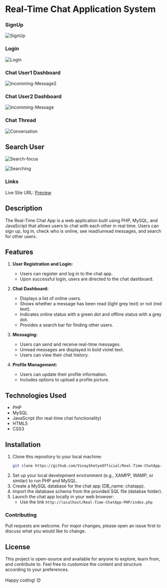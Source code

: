 # Real-Time Chat Application System

### SignUp
![SignUp](https://github.com/VinayShetyeOfficial/Real-Time-ChatApp-PHP/assets/100470361/e19a8e44-4b23-4d3b-9c99-4cb527085435)

### Login
![Login](https://github.com/VinayShetyeOfficial/Real-Time-ChatApp-PHP/assets/100470361/0c9bbf9f-76d1-4b0c-874c-6aa6ab6a5962)

### Chat User1 Dashboard
![Incomming-Message2](https://github.com/VinayShetyeOfficial/Real-Time-ChatApp-PHP/assets/100470361/49079817-b166-496e-851f-23d388d865c5)

### Chat User2 Dashboard
![Incomming-Message](https://github.com/VinayShetyeOfficial/Real-Time-ChatApp-PHP/assets/100470361/ce65745f-3cad-4aab-925c-74a7556135f5)

### Chat Thread
![Conversation](https://github.com/VinayShetyeOfficial/Real-Time-ChatApp-PHP/assets/100470361/521dd2ae-7922-419f-8a20-a1e5a605f2a1)

## Search User
![Search-focus](https://github.com/VinayShetyeOfficial/Real-Time-ChatApp-PHP/assets/100470361/39903374-c2b4-4c2e-a401-9cf2e60eb4fa)

![Searching](https://github.com/VinayShetyeOfficial/Real-Time-ChatApp-PHP/assets/100470361/831f85d8-2e6b-4996-8115-776353e185b5)

### Links
Live Site URL: [Preview](``)

## Description

The Real-Time Chat App is a web application built using PHP, MySQL, and JavaScript that allows users to chat with each other in real time. Users can sign up, log in, check who is online, see read/unread messages, and search for other users.

## Features

1. **User Registration and Login:**
   - Users can register and log in to the chat app.
   - Upon successful login, users are directed to the chat dashboard.

2. **Chat Dashboard:**
   - Displays a list of online users.
   - Shows whether a message has been read (light grey text) or not (red text).
   - Indicates online status with a green dot and offline status with a grey dot.
   - Provides a search bar for finding other users.

3. **Messaging:**
   - Users can send and receive real-time messages.
   - Unread messages are displayed in bold violet text.
   - Users can view their chat history.

4. **Profile Management:**
   - Users can update their profile information.
   - Includes options to upload a profile picture.

## Technologies Used

- PHP
- MySQL
- JavaScript (for real-time chat functionality)
- HTML5
- CSS3

## Installation

1. Clone this repository to your local machine:
   ```bash
   git clone https://github.com/VinayShetyeOfficial/Real-Time-ChatApp-PHP.git

2. Set up your local development environment (e.g., XAMPP, WAMP, or similar) to run PHP and MySQL.
3. Create a MySQL database for the chat app (DB_name: chatapp).
4. Import the database schema from the provided SQL file (databse folder).
5. Launch the chat app locally in your web browser:
   - Use the link `http://localhost/Real-Time-ChatApp-PHP/index.php`

### Contributing
Pull requests are welcome. For major changes, please open an issue first to discuss what you would like to change.

## License
This project is open-source and available for anyone to explore, learn from, and contribute to.
Feel free to customize the content and structure according to your preferences. <br><br> Happy coding! 😊
